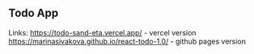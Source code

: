 ## Todo App

Links: https://todo-sand-eta.vercel.app/ - vercel version
https://marinasivakova.github.io/react-todo-1.0/ - github pages version
